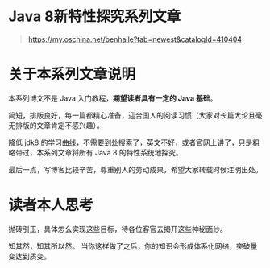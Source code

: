 

Java 8新特性探究系列文章
======
> https://my.oschina.net/benhaile?tab=newest&catalogId=410404


# 关于本系列文章说明
本系列博文不是 Java 入门教程，**期望读者具有一定的 Java 基础**。

简短，排版良好，每一篇都精心准备，迎合国人的阅读习惯（大家对长篇大论且毫无排版的文章肯定不感兴趣）。

降低 jdk8 的学习曲线，不需要到处搜索了，英文不好，或者官网上讲了，只是粗略带过，本系列文章将所有 Java 8 的特性系统地探究。

最后一点，写博客比较辛苦，尊重别人的劳动成果，希望大家转载时候注明出处。


# 读者本人思考
抛砖引玉，具体怎么实现这些目标，待各位客官去揭开这些神秘面纱。

知其然，知其所以然。
当你这样做了之后，你的知识会形成体系化网络，突破量变达到质变。

